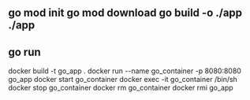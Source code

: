go mod init 
go mod download 
go build -o ./app
./app   
---
go run 
---
docker build -t go_app . 
docker run --name go_container -p 8080:8080 go_app
docker start go_container
docker exec -it go_container /bin/sh
docker stop go_container
docker rm go_container
docker rmi go_app